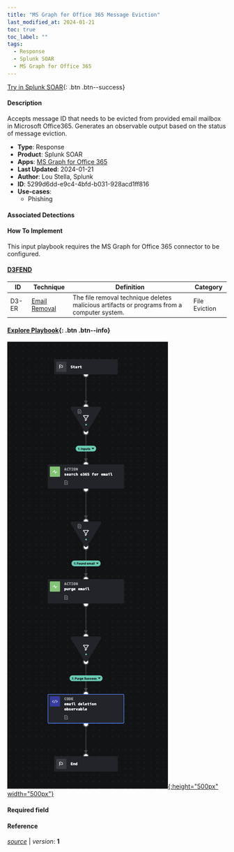 ```yaml
---
title: "MS Graph for Office 365 Message Eviction"
last_modified_at: 2024-01-21
toc: true
toc_label: ""
tags:
  - Response
  - Splunk SOAR
  - MS Graph for Office 365
---
```


[Try in Splunk SOAR](https://www.splunk.com/en_us/software/splunk-security-orchestration-and-automation.html){: .btn .btn--success}

#### Description

Accepts message ID that needs to be evicted from provided email mailbox in Microsoft Office365. Generates an observable output based on the status of message eviction.

- **Type**: Response
- **Product**: Splunk SOAR
- **Apps**: [MS Graph for Office 365](https://splunkbase.splunk.com/apps?keyword=ms+graph+for+office+365&filters=product%3Asoar)
- **Last Updated**: 2024-01-21
- **Author**: Lou Stella, Splunk
- **ID**: 5299d6dd-e9c4-4bfd-b031-928acd1ff816
- **Use-cases**:
  - Phishing

#### Associated Detections


#### How To Implement
This input playbook requires the MS Graph for Office 365 connector to be configured.


#### [D3FEND](https://d3fend.mitre.org/)

| ID          | Technique   | Definition     | Category       |
| ----------- | ----------- | -------------- | -------------- |
| D3-ER | [Email Removal](https://d3fend.mitre.org/technique/d3f:EmailRemoval) | The file removal technique deletes malicious artifacts or programs from a computer system. | File Eviction |

#### [Explore Playbook](https://splunk.github.io/soar-playbook-viewer/?playbook=https://raw.githubusercontent.com/phantomcyber/playbooks/latest/MS_Graph_for_Office_365_Message_Eviction.json){: .btn .btn--info}

[![explore](https://raw.githubusercontent.com/splunk/security_content/develop/playbooks/MS_Graph_for_Office_365_Message_Eviction.png){:height="500px" width="500px"}](https://splunk.github.io/soar-playbook-viewer/?playbook=https://raw.githubusercontent.com/phantomcyber/playbooks/latest/MS_Graph_for_Office_365_Message_Eviction.json)

#### Required field


#### Reference



[*source*](https://github.com/splunk/security_content/tree/develop/playbooks/MS_Graph_for_Office_365_Message_Eviction.yml) \| *version*: **1**